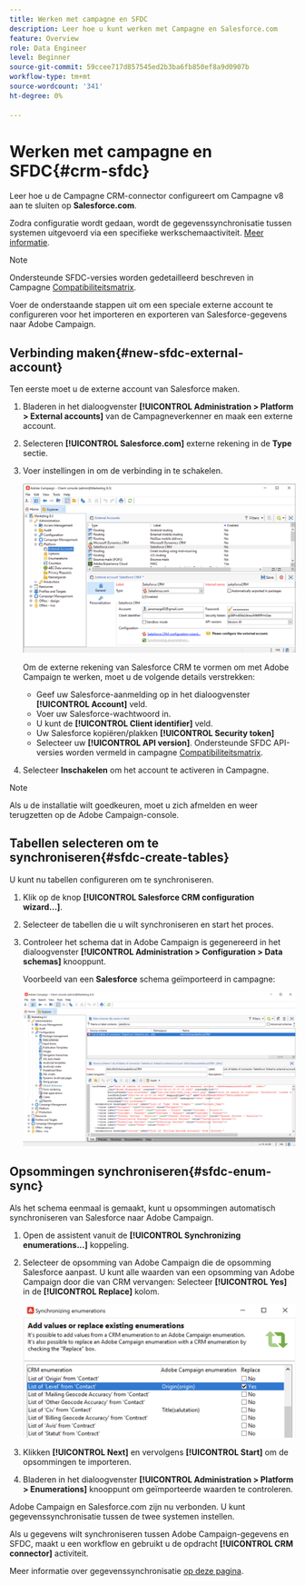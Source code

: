 ```yaml
---
title: Werken met campagne en SFDC
description: Leer hoe u kunt werken met Campagne en Salesforce.com
feature: Overview
role: Data Engineer
level: Beginner
source-git-commit: 59ccee717d857545ed2b3ba6fb850ef8a9d0907b
workflow-type: tm+mt
source-wordcount: '341'
ht-degree: 0%

---
```


# Werken met campagne en SFDC{#crm-sfdc}

Leer hoe u de Campagne CRM-connector configureert om Campagne v8 aan te sluiten op **Salesforce.com**.

Zodra configuratie wordt gedaan, wordt de gegevenssynchronisatie tussen systemen uitgevoerd via een specifieke werkschemaactiviteit. [Meer informatie](crm-data-sync.md).

>[!NOTE]
>
>Ondersteunde SFDC-versies worden gedetailleerd beschreven in Campagne [Compatibiliteitsmatrix](../start/compatibility-matrix.md).


Voer de onderstaande stappen uit om een speciale externe account te configureren voor het importeren en exporteren van Salesforce-gegevens naar Adobe Campaign.

## Verbinding maken{#new-sfdc-external-account}

Ten eerste moet u de externe account van Salesforce maken.

1. Bladeren in het dialoogvenster **[!UICONTROL Administration > Platform > External accounts]** van de Campagneverkenner en maak een externe account.
1. Selecteren **[!UICONTROL Salesforce.com]** externe rekening in de **Type** sectie.
1. Voer instellingen in om de verbinding in te schakelen.

   ![](assets/sfdc-external-account.png)

   Om de externe rekening van Salesforce CRM te vormen om met Adobe Campaign te werken, moet u de volgende details verstrekken:

   * Geef uw Salesforce-aanmelding op in het dialoogvenster **[!UICONTROL Account]** veld.
   * Voer uw Salesforce-wachtwoord in.
   * U kunt de **[!UICONTROL Client identifier]** veld.
   * Uw Salesforce kopiëren/plakken **[!UICONTROL Security token]**
   * Selecteer uw **[!UICONTROL API version]**. Ondersteunde SFDC API-versies worden vermeld in campagne [Compatibiliteitsmatrix](../start/compatibility-matrix.md).

1. Selecteer **Inschakelen** om het account te activeren in Campagne.

>[!NOTE]
>
>Als u de installatie wilt goedkeuren, moet u zich afmelden en weer terugzetten op de Adobe Campaign-console.

## Tabellen selecteren om te synchroniseren{#sfdc-create-tables}

U kunt nu tabellen configureren om te synchroniseren.

1. Klik op de knop **[!UICONTROL Salesforce CRM configuration wizard...]**.
1. Selecteer de tabellen die u wilt synchroniseren en start het proces.
1. Controleer het schema dat in Adobe Campaign is gegenereerd in het dialoogvenster **[!UICONTROL Administration > Configuration > Data schemas]** knooppunt.

   Voorbeeld van een **Salesforce** schema geïmporteerd in campagne:

   ![](assets/sfdc-schemas.png)

## Opsommingen synchroniseren{#sfdc-enum-sync}

Als het schema eenmaal is gemaakt, kunt u opsommingen automatisch synchroniseren van Salesforce naar Adobe Campaign.

1. Open de assistent vanuit de  **[!UICONTROL Synchronizing enumerations...]** koppeling.
1. Selecteer de opsomming van Adobe Campaign die de opsomming Salesforce aanpast.
U kunt alle waarden van een opsomming van Adobe Campaign door die van CRM vervangen: Selecteer **[!UICONTROL Yes]** in de **[!UICONTROL Replace]** kolom.

   ![](assets/sfdc-enum.png)

1. Klikken **[!UICONTROL Next]** en vervolgens **[!UICONTROL Start]** om de opsommingen te importeren.

1. Bladeren in het dialoogvenster **[!UICONTROL Administration > Platform > Enumerations]** knooppunt om geïmporteerde waarden te controleren.


Adobe Campaign en Salesforce.com zijn nu verbonden. U kunt gegevenssynchronisatie tussen de twee systemen instellen.

Als u gegevens wilt synchroniseren tussen Adobe Campaign-gegevens en SFDC, maakt u een workflow en gebruikt u de opdracht **[!UICONTROL CRM connector]** activiteit.

Meer informatie over gegevenssynchronisatie [op deze pagina](crm-data-sync.md).
